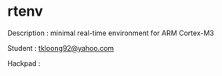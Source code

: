 rtenv
=======

Description : minimal real-time environment for ARM Cortex-M3

Student     : tkloong92@yahoo.com

Hackpad     : 
